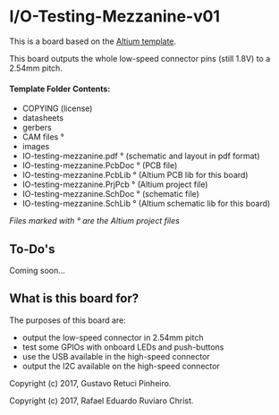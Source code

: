 # I/O-Testing-Mezzanine-v01

This is a board based on the [Altium template](../../../template/altium).

This board outputs the whole low-speed connector pins (still 1.8V) to a 2.54mm pitch.

#### Template Folder Contents:

- COPYING (license)
- datasheets
- gerbers
- CAM files °
- images
- IO-testing-mezzanine.pdf ° (schematic and layout in pdf format)
- IO-testing-mezzanine.PcbDoc ° (PCB file)
- IO-testing-mezzanine.PcbLib ° (Altium PCB lib for this board)
- IO-testing-mezzanine.PrjPcb ° (Altium project file)
- IO-testing-mezzanine.SchDoc ° (schematic file)
- IO-testing-mezzanine.SchLib ° (Altium schematic lib for this board)

*Files marked with ° are the Altium project files*

## To-Do's

Coming soon...

## What is this board for?

The purposes of this board are:

- output the low-speed connector in 2.54mm pitch
- test some GPIOs with onboard LEDs and push-buttons
- use the USB available in the high-speed connector
- output the I2C available on the high-speed connector


Copyright (c) 2017, Gustavo Retuci Pinheiro.

Copyright (c) 2017, Rafael Eduardo Ruviaro Christ.